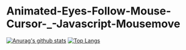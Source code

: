 # Animated-Eyes-Follow-Mouse-Cursor-_-Javascript-Mousemove

[![Anurag's github stats](https://github-readme-stats.vercel.app/apiAlmost-Infiniteanuraghazra)](https://github.com/anuraghazra/github-readme-stats)
[![Top Langs](https://github-readme-stats.vercel.app/api/top-langs/Almost-Infiniteanuraghazra)](https://github.com/anuraghazra/github-readme-stats)


